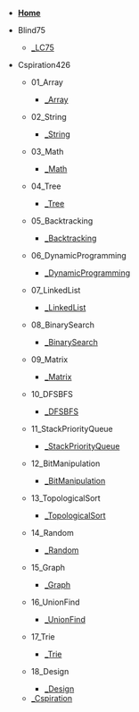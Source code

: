* [**Home**](/)

* Blind75
    - [_LC75](./Blind75/_LC75.md)

* Cspiration426

    * 01_Array
        - [_Array](./Cspiration426/01_Array/_Array.md)

    * 02_String
        - [_String](./Cspiration426/02_String/_String.md)

    * 03_Math
        - [_Math](./Cspiration426/03_Math/_Math.md)

    * 04_Tree
        - [_Tree](./Cspiration426/04_Tree/_Tree.md)

    * 05_Backtracking
        - [_Backtracking](./Cspiration426/05_Backtracking/_Backtracking.md)

    * 06_DynamicProgramming
        - [_DynamicProgramming](./Cspiration426/06_DynamicProgramming/_DynamicProgramming.md)

    * 07_LinkedList
        - [_LinkedList](./Cspiration426/07_LinkedList/_LinkedList.md)

    * 08_BinarySearch
        - [_BinarySearch](./Cspiration426/08_BinarySearch/_BinarySearch.md)

    * 09_Matrix
        - [_Matrix](./Cspiration426/09_Matrix/_Matrix.md)

    * 10_DFSBFS
        - [_DFSBFS](./Cspiration426/10_DFSBFS/_DFSBFS.md)

    * 11_StackPriorityQueue
        - [_StackPriorityQueue](./Cspiration426/11_StackPriorityQueue/_StackPriorityQueue.md)

    * 12_BitManipulation
        - [_BitManipulation](./Cspiration426/12_BitManipulation/_BitManipulation.md)

    * 13_TopologicalSort
        - [_TopologicalSort](./Cspiration426/13_TopologicalSort/_TopologicalSort.md)

    * 14_Random
        - [_Random](./Cspiration426/14_Random/_Random.md)

    * 15_Graph
        - [_Graph](./Cspiration426/15_Graph/_Graph.md)

    * 16_UnionFind
        - [_UnionFind](./Cspiration426/16_UnionFind/_UnionFind.md)

    * 17_Trie
        - [_Trie](./Cspiration426/17_Trie/_Trie.md)

    * 18_Design
        - [_Design](./Cspiration426/18_Design/_Design.md)
    - [_Cspiration](./Cspiration426/_Cspiration.md)

